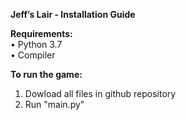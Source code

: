 **Jeff’s Lair - Installation Guide**

**Requirements:**\
• Python 3.7\
• Compiler

**To run the game:**
1. Dowload all files in github repository
2. Run "main.py"


